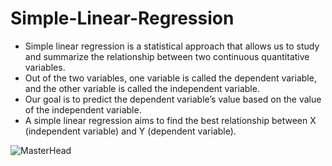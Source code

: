 # Simple-Linear-Regression
- Simple linear regression is a statistical approach that allows us to study and summarize the relationship between two continuous quantitative variables. 
- Out of the two variables, one variable is called the dependent variable, and the other variable is called the independent variable. 
- Our goal is to predict the dependent variable’s value based on the value of the independent variable. 
- A simple linear regression aims to find the best relationship between X (independent variable) and Y (dependent variable).

![MasterHead](https://static.javatpoint.com/tutorial/machine-learning/images/simple-linear-regression-in-machine-learning5.png)

